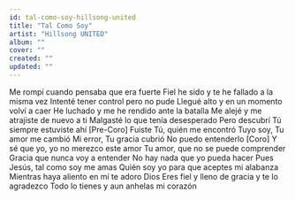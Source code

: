 ```yaml
---
id: tal-como-soy-hillsong-united
title: "Tal Como Soy"
artist: "Hillsong UNITED"
album: ""
cover: ""
created: ""
updated: ""
---
```


Me rompí cuando pensaba que era fuerte
Fiel he sido y te he fallado a la misma vez
Intenté tener control pero no pude
Llegué alto y en un momento volví a caer
He luchado y me he rendido ante la batalla
Me alejé y me atrajiste de nuevo a ti
Malgasté lo que tenía desesperado
Pero descubrí Tú siempre estuviste ahí
[Pre-Coro]
Fuiste Tú, quién me encontró
Tuyo soy, Tu amor me cambió
Mi error, Tu gracia cubrió
No puedo entenderlo
[Coro]
Y sé que yo, yo no merezco este amor
Tu amor, que no se puede comprender
Gracia que nunca voy a entender
No hay nada que yo pueda hacer
Pues Jesús, tal como soy me amas
Quién soy yo para que aceptes mi alabanza
Mientras haya aliento en mí te adoro Dios
Eres fiel y lleno de gracia y te lo agradezco
Todo lo tienes y aun anhelas mi corazón